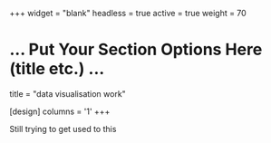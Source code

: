 +++
widget = "blank"
headless = true
active = true
weight = 70

# ... Put Your Section Options Here (title etc.) ...
title = "data visualisation work"

[design]
columns = '1'
+++

Still trying to get used to this
